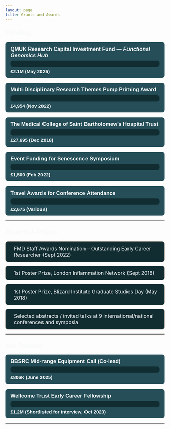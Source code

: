 ```yaml
---
layout: page
title: Grants and Awards
---
```


<style>
  .grant-bar-container {
    background: #254E58;
    border-radius: 8px;
    margin: 16px 0;
    padding: 12px 16px;
    color: #f7f9fa;
    font-family: Arial, sans-serif;
  }

  .grant-title {
    font-weight: 600;
    margin-bottom: 6px;
    font-size: 1.05rem;
  }

  .progress-bar {
    background: #112D32;
    border-radius: 8px;
    height: 20px;
    overflow: hidden;
    margin-top: 4px;
  }

  .progress-fill {
    background: #02b8de;
    height: 100%;
    width: 0;
    border-radius: 8px 0 0 8px;
    transition: width 1.2s ease-in-out;
  }

  .progress-fill.pending {
    background: #6E6658;
  }

  .grant-amount {
    margin-top: 6px;
    font-weight: 700;
    font-size: 0.95rem;
  }

  .section-title {
    margin-top: 2rem;
    font-size: 1.3rem;
    color: #f7f9fa;
  }

  .award-box {
    background: #112D32;
    border: 1px solid #6E6658;
    border-radius: 8px;
    padding: 12px 16px;
    margin: 12px 0;
    color: #f7f9fa;
    font-size: 1rem;
    display: flex;
    align-items: center;
    gap: 10px;
  }

  .award-box i {
    color: #02b8de;
  }
</style>

### <span class="section-title">Funding</span>

<div class="grant-bar-container" data-amount="2100000">
  <div class="grant-title">QMUK Research Capital Investment Fund — <em>Functional Genomics Hub</em></div>
  <div class="progress-bar"><div class="progress-fill"></div></div>
  <div class="grant-amount">£2.1M (May 2025)</div>
</div>

<div class="grant-bar-container" data-amount="4954">
  <div class="grant-title">Multi-Disciplinary Research Themes Pump Priming Award</div>
  <div class="progress-bar"><div class="progress-fill"></div></div>
  <div class="grant-amount">£4,954 (Nov 2022)</div>
</div>

<div class="grant-bar-container" data-amount="27695">
  <div class="grant-title">The Medical College of Saint Bartholomew’s Hospital Trust</div>
  <div class="progress-bar"><div class="progress-fill"></div></div>
  <div class="grant-amount">£27,695 (Dec 2018)</div>
</div>

<div class="grant-bar-container" data-amount="1500">
  <div class="grant-title">Event Funding for Senescence Symposium</div>
  <div class="progress-bar"><div class="progress-fill"></div></div>
  <div class="grant-amount">£1,500 (Feb 2022)</div>
</div>

<div class="grant-bar-container" data-amount="2675">
  <div class="grant-title">Travel Awards for Conference Attendance</div>
  <div class="progress-bar"><div class="progress-fill"></div></div>
  <div class="grant-amount">£2,675 (Various)</div>
</div>

---

### <span class="section-title">Awards & Prizes</span>

<div class="award-box"><i class="fa-solid fa-trophy"></i> FMD Staff Awards Nomination – Outstanding Early Career Researcher (Sept 2022)</div>
<div class="award-box"><i class="fa-solid fa-medal"></i> 1st Poster Prize, London Inflammation Network (Sept 2018)</div>
<div class="award-box"><i class="fa-solid fa-medal"></i> 1st Poster Prize, Blizard Institute Graduate Studies Day (May 2018)</div>
<div class="award-box"><i class="fa-solid fa-chalkboard-user"></i> Selected abstracts / invited talks at 9 international/national conferences and symposia</div>

---

### <span class="section-title">Not Funded

<div class="grant-bar-container" data-amount="806000" data-pending>
  <div class="grant-title">BBSRC Mid-range Equipment Call (Co-lead)</div>
  <div class="progress-bar"><div class="progress-fill pending"></div></div>
  <div class="grant-amount">£806K (June 2025)</div>
</div>

<div class="grant-bar-container" data-amount="1200000" data-pending>
  <div class="grant-title">Wellcome Trust Early Career Fellowship</div>
  <div class="progress-bar"><div class="progress-fill pending"></div></div>
  <div class="grant-amount">£1.2M (Shortlisted for interview, Oct 2023)</div>
</div>

---

<script>
  document.querySelectorAll('.grant-bar-container').forEach(container => {
    const amount = parseFloat(container.getAttribute('data-amount'));
    const pending = container.hasAttribute('data-pending');
    const minAmount = 1000;
    const maxAmount = 2100000;

    const logMin = Math.log10(minAmount);
    const logMax = Math.log10(maxAmount);
    const logAmount = Math.log10(Math.max(minAmount, amount));

    const minWidth = 5;
    const maxWidth = 95;
    const width = ((logAmount - logMin) / (logMax - logMin)) * (maxWidth - minWidth) + minWidth;

    const fill = container.querySelector('.progress-fill');
    fill.style.width = width + "%";
    if (pending) {
      fill.classList.add("pending");
    }
  });
</script>

<!-- Font Awesome for icons -->
<link rel="stylesheet" href="https://cdnjs.cloudflare.com/ajax/libs/font-awesome/6.5.0/css/all.min.css">

